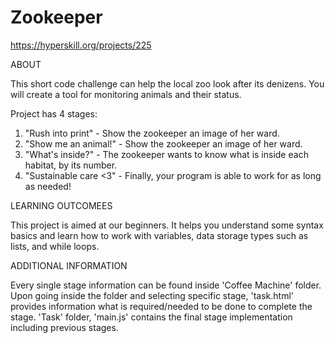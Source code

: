 # Zookeeper

https://hyperskill.org/projects/225

ABOUT

This short code challenge can help the local zoo look after its denizens. You will create a tool for monitoring animals and their status.

Project has 4 stages:

  1. "Rush into print" - Show the zookeeper an image of her ward.
  2. "Show me an animal!" - Show the zookeeper an image of her ward.
  3. "What's inside?" - The zookeeper wants to know what is inside each habitat, by its number. 
  4. "Sustainable care <3" - Finally, your program is able to work for as long as needed! 
  
LEARNING OUTCOMEES

This project is aimed at our beginners. It helps you understand some syntax basics and learn how to work with variables,
data storage types such as lists, and while loops.

ADDITIONAL INFORMATION

Every single stage information can be found inside 'Coffee Machine' folder. Upon going inside the folder and selecting specific stage, 
'task.html' provides information what is required/needed to be done to complete the stage. 'Task' folder, 'main.js' contains the final
stage implementation including previous stages.
